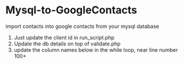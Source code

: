 # Mysql-to-GoogleContacts
import contacts into google contacts from your mysql database

1. Just update the client id in run_script.php
2. Update the db details on top of validate.php
3. update the column names below in the while loop, near line number 100+

